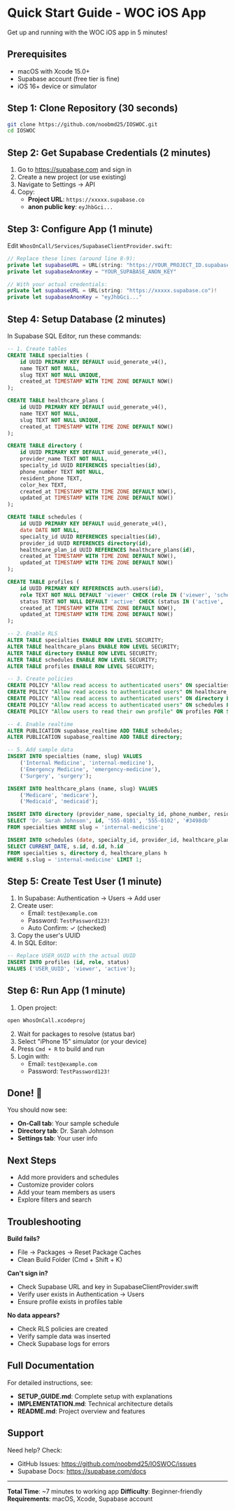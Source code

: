 # Quick Start Guide - WOC iOS App

Get up and running with the WOC iOS app in 5 minutes!

## Prerequisites

- macOS with Xcode 15.0+
- Supabase account (free tier is fine)
- iOS 16+ device or simulator

## Step 1: Clone Repository (30 seconds)

```bash
git clone https://github.com/noobmd25/IOSWOC.git
cd IOSWOC
```

## Step 2: Get Supabase Credentials (2 minutes)

1. Go to https://supabase.com and sign in
2. Create a new project (or use existing)
3. Navigate to Settings → API
4. Copy:
   - **Project URL**: `https://xxxxx.supabase.co`
   - **anon public key**: `eyJhbGci...`

## Step 3: Configure App (1 minute)

Edit `WhosOnCall/Services/SupabaseClientProvider.swift`:

```swift
// Replace these lines (around line 8-9):
private let supabaseURL = URL(string: "https://YOUR_PROJECT_ID.supabase.co")!
private let supabaseAnonKey = "YOUR_SUPABASE_ANON_KEY"

// With your actual credentials:
private let supabaseURL = URL(string: "https://xxxxx.supabase.co")!
private let supabaseAnonKey = "eyJhbGci..."
```

## Step 4: Setup Database (2 minutes)

In Supabase SQL Editor, run these commands:

```sql
-- 1. Create tables
CREATE TABLE specialties (
    id UUID PRIMARY KEY DEFAULT uuid_generate_v4(),
    name TEXT NOT NULL,
    slug TEXT NOT NULL UNIQUE,
    created_at TIMESTAMP WITH TIME ZONE DEFAULT NOW()
);

CREATE TABLE healthcare_plans (
    id UUID PRIMARY KEY DEFAULT uuid_generate_v4(),
    name TEXT NOT NULL,
    slug TEXT NOT NULL UNIQUE,
    created_at TIMESTAMP WITH TIME ZONE DEFAULT NOW()
);

CREATE TABLE directory (
    id UUID PRIMARY KEY DEFAULT uuid_generate_v4(),
    provider_name TEXT NOT NULL,
    specialty_id UUID REFERENCES specialties(id),
    phone_number TEXT NOT NULL,
    resident_phone TEXT,
    color_hex TEXT,
    created_at TIMESTAMP WITH TIME ZONE DEFAULT NOW(),
    updated_at TIMESTAMP WITH TIME ZONE DEFAULT NOW()
);

CREATE TABLE schedules (
    id UUID PRIMARY KEY DEFAULT uuid_generate_v4(),
    date DATE NOT NULL,
    specialty_id UUID REFERENCES specialties(id),
    provider_id UUID REFERENCES directory(id),
    healthcare_plan_id UUID REFERENCES healthcare_plans(id),
    created_at TIMESTAMP WITH TIME ZONE DEFAULT NOW(),
    updated_at TIMESTAMP WITH TIME ZONE DEFAULT NOW()
);

CREATE TABLE profiles (
    id UUID PRIMARY KEY REFERENCES auth.users(id),
    role TEXT NOT NULL DEFAULT 'viewer' CHECK (role IN ('viewer', 'scheduler', 'admin')),
    status TEXT NOT NULL DEFAULT 'active' CHECK (status IN ('active', 'inactive')),
    created_at TIMESTAMP WITH TIME ZONE DEFAULT NOW(),
    updated_at TIMESTAMP WITH TIME ZONE DEFAULT NOW()
);

-- 2. Enable RLS
ALTER TABLE specialties ENABLE ROW LEVEL SECURITY;
ALTER TABLE healthcare_plans ENABLE ROW LEVEL SECURITY;
ALTER TABLE directory ENABLE ROW LEVEL SECURITY;
ALTER TABLE schedules ENABLE ROW LEVEL SECURITY;
ALTER TABLE profiles ENABLE ROW LEVEL SECURITY;

-- 3. Create policies
CREATE POLICY "Allow read access to authenticated users" ON specialties FOR SELECT TO authenticated USING (true);
CREATE POLICY "Allow read access to authenticated users" ON healthcare_plans FOR SELECT TO authenticated USING (true);
CREATE POLICY "Allow read access to authenticated users" ON directory FOR SELECT TO authenticated USING (true);
CREATE POLICY "Allow read access to authenticated users" ON schedules FOR SELECT TO authenticated USING (true);
CREATE POLICY "Allow users to read their own profile" ON profiles FOR SELECT TO authenticated USING (auth.uid() = id);

-- 4. Enable realtime
ALTER PUBLICATION supabase_realtime ADD TABLE schedules;
ALTER PUBLICATION supabase_realtime ADD TABLE directory;

-- 5. Add sample data
INSERT INTO specialties (name, slug) VALUES
    ('Internal Medicine', 'internal-medicine'),
    ('Emergency Medicine', 'emergency-medicine'),
    ('Surgery', 'surgery');

INSERT INTO healthcare_plans (name, slug) VALUES
    ('Medicare', 'medicare'),
    ('Medicaid', 'medicaid');

INSERT INTO directory (provider_name, specialty_id, phone_number, resident_phone, color_hex)
SELECT 'Dr. Sarah Johnson', id, '555-0101', '555-0102', '#3498db'
FROM specialties WHERE slug = 'internal-medicine';

INSERT INTO schedules (date, specialty_id, provider_id, healthcare_plan_id)
SELECT CURRENT_DATE, s.id, d.id, h.id
FROM specialties s, directory d, healthcare_plans h
WHERE s.slug = 'internal-medicine' LIMIT 1;
```

## Step 5: Create Test User (1 minute)

1. In Supabase: Authentication → Users → Add user
2. Create user:
   - Email: `test@example.com`
   - Password: `TestPassword123!`
   - Auto Confirm: ✓ (checked)
3. Copy the user's UUID
4. In SQL Editor:

```sql
-- Replace USER_UUID with the actual UUID
INSERT INTO profiles (id, role, status)
VALUES ('USER_UUID', 'viewer', 'active');
```

## Step 6: Run App (1 minute)

1. Open project:
```bash
open WhosOnCall.xcodeproj
```

2. Wait for packages to resolve (status bar)
3. Select "iPhone 15" simulator (or your device)
4. Press `Cmd + R` to build and run
5. Login with:
   - Email: `test@example.com`
   - Password: `TestPassword123!`

## Done! 🎉

You should now see:
- **On-Call tab**: Your sample schedule
- **Directory tab**: Dr. Sarah Johnson
- **Settings tab**: Your user info

## Next Steps

- Add more providers and schedules
- Customize provider colors
- Add your team members as users
- Explore filters and search

## Troubleshooting

**Build fails?**
- File → Packages → Reset Package Caches
- Clean Build Folder (Cmd + Shift + K)

**Can't sign in?**
- Check Supabase URL and key in SupabaseClientProvider.swift
- Verify user exists in Authentication → Users
- Ensure profile exists in profiles table

**No data appears?**
- Check RLS policies are created
- Verify sample data was inserted
- Check Supabase logs for errors

## Full Documentation

For detailed instructions, see:
- **SETUP_GUIDE.md**: Complete setup with explanations
- **IMPLEMENTATION.md**: Technical architecture details
- **README.md**: Project overview and features

## Support

Need help? Check:
- GitHub Issues: https://github.com/noobmd25/IOSWOC/issues
- Supabase Docs: https://supabase.com/docs

---

**Total Time**: ~7 minutes to working app
**Difficulty**: Beginner-friendly
**Requirements**: macOS, Xcode, Supabase account
